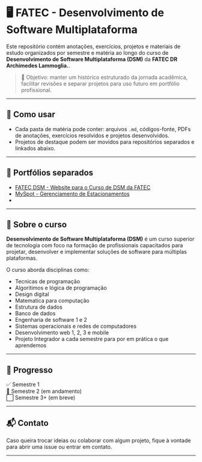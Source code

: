 # 🖥️ FATEC - Desenvolvimento de Software Multiplataforma

Este repositório contém anotações, exercícios, projetos e materiais de estudo organizados por semestre e matéria ao longo do curso de **Desenvolvimento de Software Multiplataforma (DSM)** da **FATEC DR Archimedes Lammoglia.**.

> 🎯 Objetivo: manter um histórico estruturado da jornada acadêmica, facilitar revisões e separar projetos para uso futuro em portfólio profissional.

---

## 🧠 Como usar

- Cada pasta de matéria pode conter: arquivos `.md`, códigos-fonte, PDFs de anotações, exercícios resolvidos e projetos desenvolvidos.
- Projetos de destaque podem ser movidos para repositórios separados e linkados abaixo.

---

## 🔗 Portfólios separados

- [FATEC DSM - Website para o Curso de DSM da FATEC](https://github.com/ApoloLB/PI-FATEC-D4G)
- [MySpot - Gerenciamento de Estacionamentos](https://www.github.com/memlith/myspot)
- 

---

## 🏫 Sobre o curso

**Desenvolvimento de Software Multiplataforma (DSM)** é um curso superior de tecnologia com foco na formação de profissionais capacitados para projetar, desenvolver e implementar soluções de software para múltiplas plataformas.

O curso aborda disciplinas como:
- Tecnicas de programação
- Algoritimos e lógica de programação
- Design digital
- Matematica para computação
- Estrutura de dados
- Banco de dados
- Engenharia de software 1 e 2
- Sistemas operacionais e redes de computadores
- Desenvolvimento web 1, 2, 3 e mobile
- Projeto Integrador a cada semestre para por em prática o que aprendemos

---

## 🚀 Progresso

✅ Semestre 1  
🔄 Semestre 2 (em andamento)  
⬜ Semestre 3+ (em breve)

---

## 📬 Contato

Caso queira trocar ideias ou colaborar com algum projeto, fique à vontade para abrir uma issue ou entrar em contato.

---
